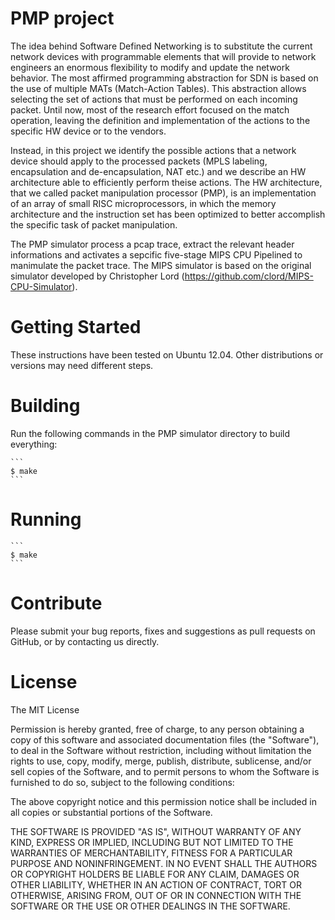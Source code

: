 # PMP project

The idea behind Software Defined Networking is to substitute the current network devices with programmable elements that will provide to network engineers an enormous flexibility to modify and update the network behavior. The most affirmed programming abstraction for SDN is based on the use of multiple MATs (Match-Action Tables). This abstraction allows selecting the set of actions that must be performed on each incoming packet. Until now, most of the research effort focused on the match operation, leaving the definition and implementation of the actions to the specific HW device or to the vendors. 

Instead, in this project we identify the possible actions that a network device should apply to the processed packets (MPLS labeling, encapsulation and de-encapsulation, NAT etc.) and we describe an HW architecture able to efficiently perform theise actions. The HW architecture, that we called packet manipulation processor (PMP), is an implementation of an array of small RISC microprocessors, in which the memory architecture and the instruction set has been optimized to better accomplish the specific task of packet manipulation.

The PMP simulator process a pcap trace, extract the relevant header informations and activates a sepcific five-stage MIPS CPU Pipelined to manimulate the packet trace. The MIPS simulator is based on the original simulator developed by Christopher Lord (https://github.com/clord/MIPS-CPU-Simulator).

# Getting Started

These instructions have been tested on Ubuntu 12.04. Other distributions or versions may need different steps.

# Building

Run the following commands in the PMP simulator directory to build everything:

    ```
    $ make
    ```

# Running

    ```
    $ make
    ```


# Contribute

Please submit your bug reports, fixes and suggestions as pull requests on GitHub, or by contacting us directly.

# License

The MIT License

Permission is hereby granted, free of charge, to any person obtaining a copy of this software and associated documentation files (the "Software"), to deal in the Software without restriction, including without limitation the rights to use, copy, modify, merge, publish, distribute, sublicense, and/or sell copies of the Software, and to permit persons to whom the Software is furnished to do so, subject to the following conditions:

The above copyright notice and this permission notice shall be included in all copies or substantial portions of the Software.

THE SOFTWARE IS PROVIDED "AS IS", WITHOUT WARRANTY OF ANY KIND, EXPRESS OR IMPLIED, INCLUDING BUT NOT LIMITED TO THE WARRANTIES OF MERCHANTABILITY, FITNESS FOR A PARTICULAR PURPOSE AND NONINFRINGEMENT. IN NO EVENT SHALL THE AUTHORS OR COPYRIGHT HOLDERS BE LIABLE FOR ANY CLAIM, DAMAGES OR OTHER LIABILITY, WHETHER IN AN ACTION OF CONTRACT, TORT OR OTHERWISE, ARISING FROM, OUT OF OR IN CONNECTION WITH THE SOFTWARE OR THE USE OR OTHER DEALINGS IN THE SOFTWARE.
